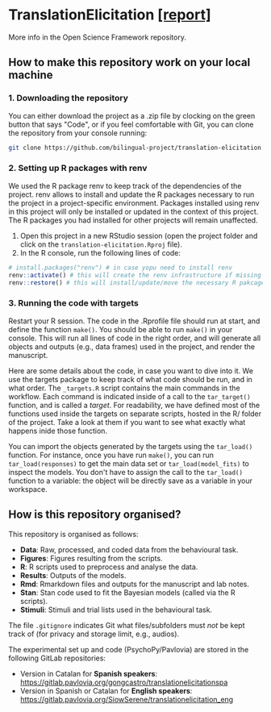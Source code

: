 # TranslationElicitation [[report]](https://github.com/bilingual-project/translation-elicitation/blob/master/Rmd/report.md)


More info in the Open Science Framework repository.

## How to make this repository work on your local machine


### 1. Downloading the repository

You can either download the project as a .zip file by clocking on the green button that says "Code", or if you feel comfortable with Git, you can clone the repository from your console running:

```bash
git clone https://github.com/bilingual-project/translation-elicitation.git
```

### 2. Setting up R packages with renv


We used the R package renv to keep track of the dependencies of the project. renv allows to install and update the R packages necessary to run the project in a project-specific environment. Packages installed using renv in this project will only be installed or updated in the context of this project. The R packages you had installed for other projects will remain unaffected. 

1) Open this project in a new RStudio session (open the project folder and click on the `translation-elicitation.Rproj` file). 
2) In the R console, run the following lines of code:

```r
# install.packages("renv") # in case yopu need to install renv
renv::activate() # this will create the renv infrastructure if missing
renv::restore() # this will install/update/move the necessary R pakcages into this project
```

### 3. Running the code with targets

Restart your R session. The code in the .Rprofile file should run at start, and define the function `make()`. You should be able to run `make()` in your console. This will run all lines of code in the right order, and will generate all objects and outputs (e.g., data frames) used in the project, and render the manuscript.

Here are some details about the code, in case you want to dive into it. We use the targets package to keep track of what code should be run, and in what order. The `_targets.R` script contains the main commands in the workflow. Each command is indicated inside of a call to the `tar_target()` function, and is called a *target*. For readability, we have defined most of the functions used inside the targets on separate scripts, hosted in the R/ folder of the project. Take a look at them if you want to see what exactly what happens inide those function.

You can import the objects generated by the targets using the `tar_load()` function. For instance, once you have run `make()`, you can run `tar_load(responses)` to get the main data set or `tar_load(model_fits)` to inspect the models. You don't have to assign the call to the `tar_load()` function to a variable: the object will be directly save as a variable in your workspace. 



## How is this repository organised?

This repository is organised as follows:

* **Data**: Raw, processed, and coded data from the behavioural task.
* **Figures**: Figures resulting from the scripts.
* **R**: R scripts used to preprocess and analyse the data.
* **Results**: Outputs of the models.
* **Rmd**: Rmarkdown files and outputs for the manuscript and lab notes.
* **Stan**: Stan code used to fit the Bayesian models (called via the R scripts).
* **Stimuli**: Stimuli and trial lists used in the behavioural task.

The file `.gitignore` indicates Git what files/subfolders must *not* be kept track of (for privacy and storage limit, e.g., audios).

The experimental set up and code (PsychoPy/Pavlovia) are stored in the following GitLab repositories:

* Version in Catalan for **Spanish speakers**: https://gitlab.pavlovia.org/gongcastro/translationelicitationspa
* Version in Spanish or Catalan for **English speakers**: https://gitlab.pavlovia.org/SiowSerene/translationelicitation_eng 

